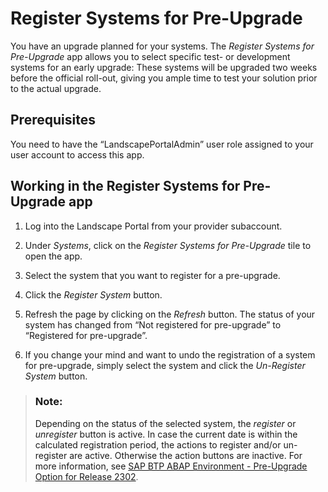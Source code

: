 <!-- loio100be99ac7064dfca43f0a0750d90d5b -->

# Register Systems for Pre-Upgrade

You have an upgrade planned for your systems. The *Register Systems for Pre-Upgrade* app allows you to select specific test- or development systems for an early upgrade: These systems will be upgraded two weeks before the official roll-out, giving you ample time to test your solution prior to the actual upgrade.



<a name="loio100be99ac7064dfca43f0a0750d90d5b__section_umt_xqz_1tb"/>

## Prerequisites

You need to have the “LandscapePortalAdmin” user role assigned to your user account to access this app.



<a name="loio100be99ac7064dfca43f0a0750d90d5b__section_vzk_yqz_1tb"/>

## Working in the Register Systems for Pre-Upgrade app

1.  Log into the Landscape Portal from your provider subaccount.

2.  Under *Systems*, click on the *Register Systems for Pre-Upgrade* tile to open the app.

3.  Select the system that you want to register for a pre-upgrade.

4.  Click the *Register System* button.

5.  Refresh the page by clicking on the *Refresh* button. The status of your system has changed from “Not registered for pre-upgrade” to “Registered for pre-upgrade”.

6.  If you change your mind and want to undo the registration of a system for pre-upgrade, simply select the system and click the *Un-Register System* button.


> ### Note:  
> Depending on the status of the selected system, the *register* or *unregister* button is active. In case the current date is within the calculated registration period, the actions to register and/or un-register are active. Otherwise the action buttons are inactive. For more information, see [SAP BTP ABAP Environment - Pre-Upgrade Option for Release 2302](https://blogs.sap.com/2023/01/11/sap-btp-abap-environment-pre-upgrade-option-for-release-2302/).

